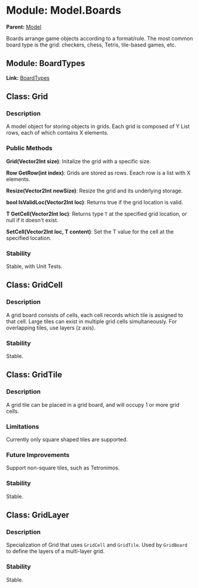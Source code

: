 # Module: Model.Boards

**Parent:** [Model](../model.md)

Boards arrange game objects according to a format/rule. The most common board type is the grid: checkers, chess, Tetris, tile-based games, etc.

## Module: BoardTypes

**Link:** [BoardTypes](BoardTypes.md)


## Class: Grid

### Description

A model object for storing objects in grids. Each grid is composed of Y List rows, each of which contains X elements.

### Public Methods

**Grid(Vector2Int size)**: Initalize the grid with a specific size.

**Row GetRow(int index)**: Grids are stored as rows. Eeach row is a list with X elements.

**Resize(Vector2Int newSize)**: Resize the grid and its underlying storage.

**bool IsValidLoc(Vector2Int loc)**: Returns true if the grid location is valid.

**T GetCell(Vector2Int loc)**: Returns type `T` at the specified grid location, or null if it doesn't exist.

**SetCell(Vector2Int loc, T content)**: Set the T value for the cell at the specified location.

### Stability

Stable, with Unit Tests.


## Class: GridCell

### Description

A grid board consists of cells, each cell records which tile is assigned to that cell. Large tiles can exist in multiple grid cells simultaneously. For overlapping tiles, use layers (z axis).

### Stability

Stable.


## Class: GridTile

### Description

A grid tile can be placed in a grid board, and will occupy 1 or more grid cells.

### Limitations

Currently only square shaped tiles are supported.

### Future Improvements

Support non-square tiles, such as Tetronimos.

### Stability

Stable.



## Class: GridLayer

### Description

Specialization of Grid that uses `GridCell` and `GridTile`. Used by `GridBoard` to define the layers of a multi-layer grid.

### Stability

Stable.
